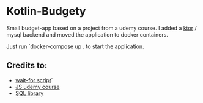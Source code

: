 # Kotlin-Budgety

Small budget-app based on a project from a udemy course. I added a [ktor](https://github.com/ktorio/ktor) / mysql backend and moved the application to docker containers. 

Just run `docker-compose up . to start the application.

## Credits to:
 
* [wait-for script](https://github.com/eficode/wait-for)`
* [JS udemy course](https://www.udemy.com/the-complete-javascript-course/)
* [SQL library](https://github.com/JetBrains/Exposed)


 
